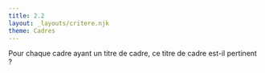 ```yaml
---
title: 2.2
layout: _layouts/critere.njk
theme: Cadres
---
```


Pour chaque cadre ayant un titre de cadre, ce titre de cadre est-il pertinent ? 

